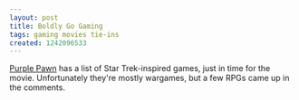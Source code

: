 ```yaml
---
layout: post
title: Boldly Go Gaming
tags: gaming movies tie-ins
created: 1242096533
---
```

[Purple Pawn](http://www.purplepawn.com/2009/05/boldly-gogaming/) has a list of Star Trek-inspired games, just in time for the movie.  Unfortunately they're mostly wargames, but a few RPGs came up in the comments.
